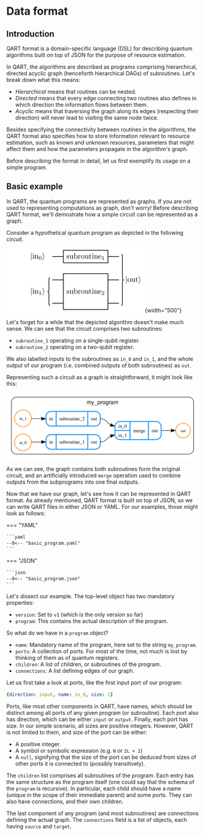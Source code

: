 # Data format

## Introduction
QART format is a domain-specific language (DSL) for describing quantum algorithms
built on top of JSON for the purpose of resource estimation.

In QART, the algorithms are described as programs comprising hierarchical, directed
acyclic graph (henceforth hierarchical DAGs) of subroutines. Let's break down
what this means:

- *Hierarchical* means that routines can be nested.
- *Directed* means that every edge connecting two routines also defines in which
  direction the information flows between them.
- *Acyclic* means that traversing the graph along its edges (respecting their direction)
  will never lead to visiting the same node twice.

Besides specifying the connectivity between routines in the algorithms, the QART format
also specifies how to store information relevant to resource estimation, such as
known and unknown resources, parameters that might affect them and how the parameters
propagate in the algorithm's graph.

Before describing the format in detail, let us first exemplify its usage on a simple program.

## Basic example

In QART, the quantum programs are represented as graphs. If you are not used to
representing computations as graph, don't worry! Before describing QART format,
we'll demostrate how a simple circuit can be represented as a graph.

Consider a hypothetical quantum program as depicted in the following circuit.

![example_circuit](images/basic_circuit.svg){width="500"}

Let's forget for a while that the depicted algorithm doesn't make much sense.
We can see that the circuit comprises two subroutines:

- `subroutine_1` operating on a single-qubit register.
- `subroutine_2` operating on a two-qubit register.

We also labelled inputs to the subroutines as `in_0` and `in_1`, and the whole
output of our program (i.e. combined outputs of both subroutines) as `out`.

Representing such a circuit as a graph is straightforward, it might look like this:

![example_routine](images/basic_program.svg)

As we can see, the graph contains both subroutines form the original circuit,
and an artificially introduced `merge` operation used to combine outputs
from the subprograms into one final outputs.

Now that we have our graph, let's see how it can be represented in QART format.
As already mentioned, QART format is built on top of JSON, so we can write QART
files in either JSON or YAML. For our examples, those might look as follows:

=== "YAML"

    ```yaml
    --8<-- "basic_program.yaml"
    ```

=== "JSON"

    ```json
    --8<-- "basic_program.json"
    ```

Let's dissect our example. The top-level object has two mandatory properties:

- `version`: Set to `v1` (which is the only version so far)
- `program`: This contains the actual description of the program.

So what do we have in a `program` object?

- `name`: Mandatory name of the program, here set to the string `my_program`.
- `ports`: A collection of ports. For most of the time, not much is lost by
  thinking of them as of quantum registers.
- `children`: A list of children, or subroutines of the program.
- `connections`: A list defining edges of our graph.

Let us first take a look at ports, like the first input port of our program:

```yaml
{direction: input, name: in_0, size: 1}
```

Ports, like most other components in QART, have names, which should be distinct
among all ports of any given program (or subroutine). Each port also has
direction, which can be either `input` or `output`. Finally, each port has size.
In our simple scenario, all sizes are positive integers. However, QART
is not limited to them, and size of the port can be either:

- A positive integer.
- A symbol or symbolic expression (e.g. `N` or `2L + 1`)
- A `null`, signifying that the size of the port can be deduced from sizes of
  other ports it is connected to (possibly transitively).

The `children` list comprises all subroutines of the program. Each entry has the
same structure as the program itself (one could say that the schema of the `program`
is recursive). In particular, each child should have a name (unique in the scope
of their immediate parent) and some ports. They can also have connections, and their 
own children.

The last component of any program (and most subroutines) are connections defining the
actual graph. The `connections` field is a list of objects, each having `source`
and `target`.
